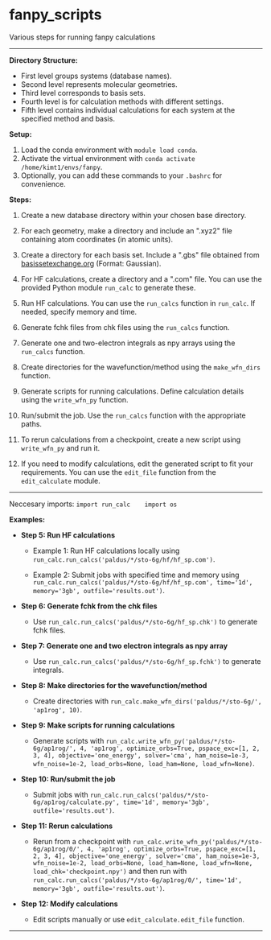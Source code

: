 # fanpy_scripts
Various steps for running fanpy calculations


---

**Directory Structure:**

- First level groups systems (database names).
- Second level represents molecular geometries.
- Third level corresponds to basis sets.
- Fourth level is for calculation methods with different settings.
- Fifth level contains individual calculations for each system at the specified method and basis.

**Setup:**

1. Load the conda environment with `module load conda`.
2. Activate the virtual environment with `conda activate /home/kimt1/envs/fanpy`.
3. Optionally, you can add these commands to your `.bashrc` for convenience.

**Steps:**

1. Create a new database directory within your chosen base directory.

2. For each geometry, make a directory and include an ".xyz2" file containing atom coordinates (in atomic units).

3. Create a directory for each basis set. Include a ".gbs" file obtained from [basissetexchange.org](https://www.basissetexchange.org/) (Format: Gaussian).

4. For HF calculations, create a directory and a ".com" file. You can use the provided Python module `run_calc` to generate these.

5. Run HF calculations. You can use the `run_calcs` function in `run_calc`. If needed, specify memory and time.

6. Generate fchk files from chk files using the `run_calcs` function.

7. Generate one and two-electron integrals as npy arrays using the `run_calcs` function.

8. Create directories for the wavefunction/method using the `make_wfn_dirs` function.

9. Generate scripts for running calculations. Define calculation details using the `write_wfn_py` function.

10. Run/submit the job. Use the `run_calcs` function with the appropriate paths.

11. To rerun calculations from a checkpoint, create a new script using `write_wfn_py` and run it.

12. If you need to modify calculations, edit the generated script to fit your requirements. You can use the `edit_file` function from the `edit_calculate` module.

---

Neccesary imports: 
`import run_calc   
  import os`   


**Examples:**

- **Step 5: Run HF calculations**

   - Example 1: Run HF calculations locally using `run_calc.run_calcs('paldus/*/sto-6g/hf/hf_sp.com')`.

   - Example 2: Submit jobs with specified time and memory using `run_calc.run_calcs('paldus/*/sto-6g/hf/hf_sp.com', time='1d', memory='3gb', outfile='results.out')`.

- **Step 6: Generate fchk from the chk files**

   - Use `run_calc.run_calcs('paldus/*/sto-6g/hf_sp.chk')` to generate fchk files.

- **Step 7: Generate one and two electron integrals as npy array**

   - Use `run_calc.run_calcs('paldus/*/sto-6g/hf_sp.fchk')` to generate integrals.

- **Step 8: Make directories for the wavefunction/method**

   - Create directories with `run_calc.make_wfn_dirs('paldus/*/sto-6g/', 'ap1rog', 10)`.

- **Step 9: Make scripts for running calculations**

   - Generate scripts with `run_calc.write_wfn_py('paldus/*/sto-6g/ap1rog/', 4, 'ap1rog', optimize_orbs=True, pspace_exc=[1, 2, 3, 4], objective='one_energy', solver='cma', ham_noise=1e-3, wfn_noise=1e-2, load_orbs=None, load_ham=None, load_wfn=None)`.

- **Step 10: Run/submit the job**

   - Submit jobs with `run_calc.run_calcs('paldus/*/sto-6g/ap1rog/calculate.py', time='1d', memory='3gb', outfile='results.out')`.

- **Step 11: Rerun calculations**

   - Rerun from a checkpoint with `run_calc.write_wfn_py('paldus/*/sto-6g/ap1rog/0/', 4, 'ap1rog', optimize_orbs=True, pspace_exc=[1, 2, 3, 4], objective='one_energy', solver='cma', ham_noise=1e-3, wfn_noise=1e-2, load_orbs=None, load_ham=None, load_wfn=None, load_chk='checkpoint.npy')` and then run with `run_calc.run_calcs('paldus/*/sto-6g/ap1rog/0/', time='1d', memory='3gb', outfile='results.out')`.

- **Step 12: Modify calculations**

   - Edit scripts manually or use `edit_calculate.edit_file` function.

---


